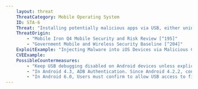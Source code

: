 ```yaml
---
    layout: threat
    ThreatCategory: Mobile Operating System
    ID: STA-6
    Threat: "Installing potentially malicious apps via USB, either unintentionally by the device user, or by an infected computer or charging station without the user\'s knowledge."
    ThreatOrigin:
        - "Mobile Iron Q4 Mobile Security and Risk Review [^195]"
        - "Government Mobile and Wireless Security Baseline [^204]"
    ExploitExample: "Injecting Malware into iOS Devices via Malicious Chargers [^217]"
    CVEExample:
    PossibleCountermeasures:
        - "Keep USB debugging disabled on Android devices unless explicitly needed. When USB debugging is enabled, do not trust new computers unless appropriate. On iOS, do not trust new computers connected via USB unless appropriate."
        - "In Android 4.3, ADB Authentication. Since Android 4.2.2, connections to ADB are authenticated with an RSA keypair. This prevents unauthorized use of ADB where the attacker has physical access to a device. [^220]"
        - "In Android 6.0, Users must confirm to allow USB access to files, storage, or other functionality on the phone. Default is now charge only with access to storage requiring explicit approval from the user. [^221]"
---
```

